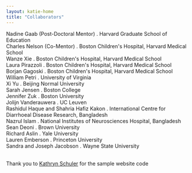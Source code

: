 ```yaml
---
layout: katie-home
title: "Collaborators"
---
```


<!--<img align="right" src="/images/1200px-Harvard_Medical_School_shield.svg.png" width="12%" height="12%" hspace="15" />
<img align="right" src="/images/BCHlogomotto_primary_blue-4C.png" width="12%" height="12%" hspace="15" />
-->
Nadine Gaab (Post-Doctoral Mentor) . Harvard Graduate School of Education  
Charles Nelson (Co-Mentor) . Boston Children's Hospital, Harvard Medical School  
Wanze Xie . Boston Children's Hospital, Harvard Medical School  
Laura Pirazzoli . Boston Children's Hospital, Harvard Medical School  
Borjan Gagoski . Boston Children's Hospital, Harvard Medical School  
William Petri . University of Virginia  
Xi Yu . Beijing Normal University  
Sarah Jensen . Boston College  
Jennifer Zuk . Boston University  
Jolijn Vanderauwera . UC Leuven  
Rashidul Haque and Shahria Hafiz Kakon . International Centre for Diarrhoeal Disease Research, Bangladesh  
Nazrul Islam . National Institutes of Neurosciences Hospital, Bangladesh  
Sean Deoni . Brown University   
Richard Aslin . Yale University   
Lauren Emberson . Princeton University  
Sandra and Joseph Jacobson . Wayne State University  
  <br/>

<p>Thank you to <a href="http://www.kathrynschuler.com/">Kathryn Schuler</a> for the sample website code</p>

<!--
Sara Sanchez-Alonso, Yale University  
Claire Kabdebon, Yale University
Sagi Jaffe-Dax, Princeton University  
-->

<!--stackedit_data:
eyJoaXN0b3J5IjpbLTYxOTc0MjMyOCwxODcwOTgyMzI2LDc4Nz
Q2NjY0N119
width="80" height="80" hspace="20"
-->
